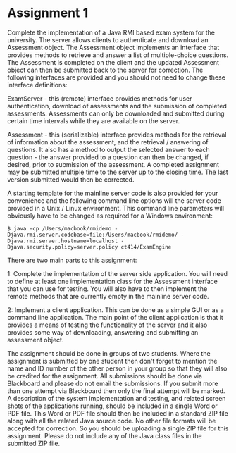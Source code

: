 # Assignment 1

Complete the implementation of a Java RMI based exam system for the university.  The server allows clients to authenticate and download an Assessment object.  The Assessment object implements an interface that provides methods to retrieve and answer a list of multiple-choice questions. The Assessment is completed on the client and the updated Assessment object can then be submitted back to the server for correction. The following interfaces are provided and you should not need to change these interface definitions:

ExamServer - this (remote) interface provides methods for user authentication, download of assessments and the submission of completed assessments.  Assessments can only be downloaded and submitted during certain time intervals while they are available on the server.

Assessment - this (serializable) interface provides methods for the retrieval of information about the assessment, and the retrieval / answering of questions.  It also has a method to output the selected answer to each question - the answer provided to a question can then be changed, if desired, prior to submission of the assessment. A completed assignment may be submitted multiple time to the server up to the closing time. The last version submitted would then be corrected.

A starting template for the mainline server code is also provided for your convenience and the following command line options will the server code provided in a Unix / Linux environment. This command line parameters will obviously have to be changed as required for a Windows environment:

    $ java -cp /Users/macbook/rmidemo -Djava.rmi.server.codebase=file:/Users/macbook/rmidemo/ -Djava.rmi.server.hostname=localhost -Djava.security.policy=server.policy ct414/ExamEngine

There are two main parts to this assignment:

1: Complete the implementation of the server side application. You will need to define at least one implementation class for the Assessment interface that you can use for testing. You will also have to then implement the remote methods that are currently empty in the mainline server code.

2: Implement a client application. This can be done as a simple GUI or as a command line application. The main point of the client application is that it provides a means of testing the functionality of the server and it also provides some way of downloading, answering and submitting an assessment object.

The assignment should be done in groups of two students. Where the assignment is submitted by one student then don't forget to mention the name and ID number of the other person in your group so that they will also be credited for the assignment. All submissions should be done via Blackboard and please do not email the submissions. If you submit more than one attempt via Blackboard then only the final attempt will be marked. A description of the system implementation and testing, and related screen shots of the applications running, should be included in a single Word or PDF file. This Word or PDF file should then be included in a standard ZIP file along with all the related Java source code. No other file formats will be accepted for correction. So you should be uploading a single ZIP file for this assignment. Please do not include any of the Java class files in the submitted ZIP file.